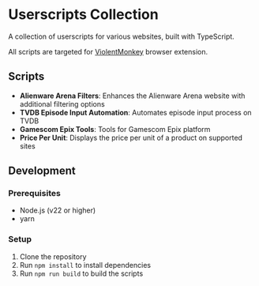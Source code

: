 # Userscripts Collection

A collection of userscripts for various websites, built with TypeScript.

All scripts are targeted for [ViolentMonkey](https://violentmonkey.github.io/) browser extension.

## Scripts

- **Alienware Arena Filters**: Enhances the Alienware Arena website with additional filtering options
- **TVDB Episode Input Automation**: Automates episode input process on TVDB
- **Gamescom Epix Tools**: Tools for Gamescom Epix platform
- **Price Per Unit**: Displays the price per unit of a product on supported sites

## Development

### Prerequisites

- Node.js (v22 or higher)
- yarn

### Setup

1. Clone the repository
2. Run `npm install` to install dependencies
3. Run `npm run build` to build the scripts
